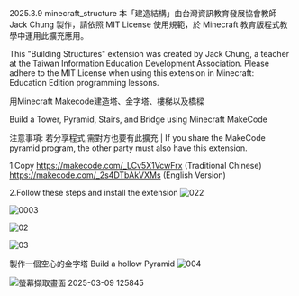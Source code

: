 2025.3.9 minecraft_structure
本「建造結構」由台灣資訊教育發展協會教師 Jack Chung 製作，請依照 MIT License 使用規範，於 Minecraft 教育版程式教學中運用此擴充應用。

This "Building Structures" extension was created by Jack Chung, a teacher at the Taiwan Information Education Development Association. 
Please adhere to the MIT License when using this extension in Minecraft: Education Edition programming lessons.

用Minecraft Makecode建造塔、金字塔、樓梯以及橋樑

Build a Tower, Pyramid, Stairs, and Bridge using Minecraft MakeCode

注意事項: 若分享程式,需對方也要有此擴充 | If you share the MakeCode pyramid program, the other party must also have this extension.

1.Copy https://makecode.com/_LCv5X1VcwFrx (Traditional Chinese)
       https://makecode.com/_2s4DTbAkVXMs (English Version)

2.Follow these steps and install the extension
![022](https://github.com/user-attachments/assets/a4f526d5-2293-41cf-85da-c8681fb0578a)


![0003](https://github.com/user-attachments/assets/cb947959-ba31-4890-b3e6-70e874ea8545)


![02](https://github.com/user-attachments/assets/40563cc3-c272-4d2e-aa0c-ac92181b305b)


![03](https://github.com/user-attachments/assets/747c6046-4284-4e33-9f4d-1dbf4af7024d)

製作一個空心的金字塔 Build a hollow Pyramid
![004](https://github.com/user-attachments/assets/541e805b-66cb-46a9-bc18-b4779368c857)

![螢幕擷取畫面 2025-03-09 125845](https://github.com/user-attachments/assets/a43e5a95-3768-49f4-b457-e288f623a769)
